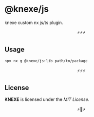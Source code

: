 # @knexe/js

knexe custom nx js/ts plugin.

<p align="center">⚡⚡⚡</p>

## Usage

```bash
npx nx g @knexe/js:lib path/to/package
```

<p align="center">⚡⚡⚡</p>

## License

**KNEXE** is licensed under the _MIT License_.

<p align="center">⚡🫶⚡</p>
